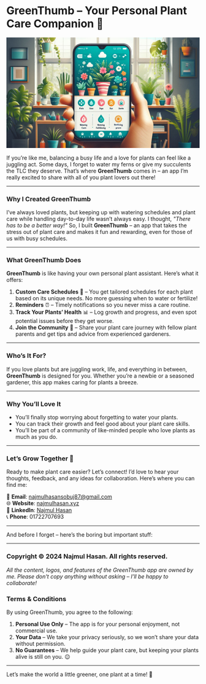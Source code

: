 # GreenThumb – Your Personal Plant Care Companion 🌿

![GreenThumb Logo](https://github.com/Najmul-Hasan-Sobuj/GreenThumb-Personal-Plant-Care-Companion/blob/main/public/GreenThumb.jpeg?raw=true)

If you’re like me, balancing a busy life and a love for plants can feel like a juggling act. Some days, I forget to water my ferns or give my succulents the TLC they deserve. That’s where **GreenThumb** comes in – an app I’m really excited to share with all of you plant lovers out there!

---

### **Why I Created GreenThumb**
I’ve always loved plants, but keeping up with watering schedules and plant care while handling day-to-day life wasn’t always easy. I thought, *"There has to be a better way!"* So, I built **GreenThumb** – an app that takes the stress out of plant care and makes it fun and rewarding, even for those of us with busy schedules.

---

### **What GreenThumb Does**
**GreenThumb** is like having your own personal plant assistant. Here’s what it offers:

1. **Custom Care Schedules** 🌱 – You get tailored schedules for each plant based on its unique needs. No more guessing when to water or fertilize!
2. **Reminders** ⏰ – Timely notifications so you never miss a care routine.
3. **Track Your Plants’ Health** 📊 – Log growth and progress, and even spot potential issues before they get worse.
4. **Join the Community** 🌿 – Share your plant care journey with fellow plant parents and get tips and advice from experienced gardeners.

---

### **Who’s It For?**
If you love plants but are juggling work, life, and everything in between, **GreenThumb** is designed for you. Whether you’re a newbie or a seasoned gardener, this app makes caring for plants a breeze.

---

### **Why You’ll Love It**
- You’ll finally stop worrying about forgetting to water your plants.
- You can track their growth and feel good about your plant care skills.
- You’ll be part of a community of like-minded people who love plants as much as you do.

---

### **Let’s Grow Together** 🌱
Ready to make plant care easier? Let’s connect! I’d love to hear your thoughts, feedback, and any ideas for collaboration. Here’s where you can find me:

📧 **Email**: najmulhasansobuj87@gmail.com  
🌐 **Website**: [najmulhasan.xyz](https://www.najmulhasan.xyz/)  
🔗 **LinkedIn**: [Najmul Hasan](https://www.linkedin.com/in/md-najmul-hasan/)  
📞 **Phone**: 01722707693

---

And before I forget – here’s the boring but important stuff:

---

### **Copyright © 2024 Najmul Hasan. All rights reserved.**

*All the content, logos, and features of the GreenThumb app are owned by me. Please don't copy anything without asking – I’ll be happy to collaborate!*  

### **Terms & Conditions**
By using GreenThumb, you agree to the following:  
1. **Personal Use Only** – The app is for your personal enjoyment, not commercial use.
2. **Your Data** – We take your privacy seriously, so we won’t share your data without permission. 
3. **No Guarantees** – We help guide your plant care, but keeping your plants alive is still on you. 😉

---

Let’s make the world a little greener, one plant at a time! 🌿
